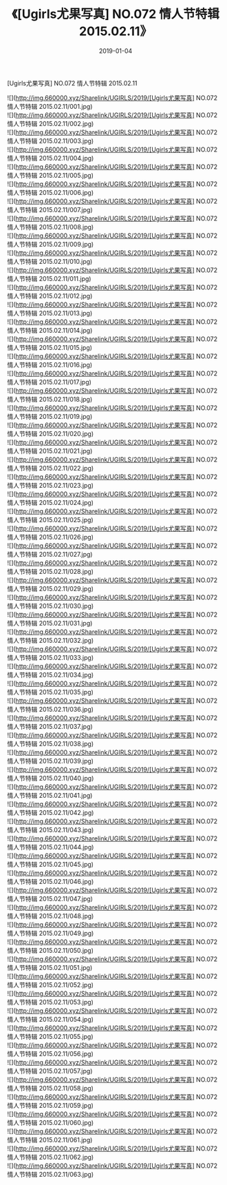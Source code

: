 ﻿---
layout: post
title:  《[Ugirls尤果写真] NO.072 情人节特辑 2015.02.11》
date:   2019-01-04
img: http://img.660000.xyz/Sharelink/UGIRLS/2019/[Ugirls尤果写真] NO.072 情人节特辑 2015.02.11/000.jpg
categories: [美女, 清纯, 唯美]
---

[Ugirls尤果写真] NO.072 情人节特辑 2015.02.11

 ![](http://img.660000.xyz/Sharelink/UGIRLS/2019/[Ugirls尤果写真] NO.072 情人节特辑 2015.02.11/001.jpg) <br>![](http://img.660000.xyz/Sharelink/UGIRLS/2019/[Ugirls尤果写真] NO.072 情人节特辑 2015.02.11/002.jpg) <br>![](http://img.660000.xyz/Sharelink/UGIRLS/2019/[Ugirls尤果写真] NO.072 情人节特辑 2015.02.11/003.jpg) <br>![](http://img.660000.xyz/Sharelink/UGIRLS/2019/[Ugirls尤果写真] NO.072 情人节特辑 2015.02.11/004.jpg) <br>![](http://img.660000.xyz/Sharelink/UGIRLS/2019/[Ugirls尤果写真] NO.072 情人节特辑 2015.02.11/005.jpg) <br>![](http://img.660000.xyz/Sharelink/UGIRLS/2019/[Ugirls尤果写真] NO.072 情人节特辑 2015.02.11/006.jpg) <br>![](http://img.660000.xyz/Sharelink/UGIRLS/2019/[Ugirls尤果写真] NO.072 情人节特辑 2015.02.11/007.jpg) <br>![](http://img.660000.xyz/Sharelink/UGIRLS/2019/[Ugirls尤果写真] NO.072 情人节特辑 2015.02.11/008.jpg) <br>![](http://img.660000.xyz/Sharelink/UGIRLS/2019/[Ugirls尤果写真] NO.072 情人节特辑 2015.02.11/009.jpg) <br>![](http://img.660000.xyz/Sharelink/UGIRLS/2019/[Ugirls尤果写真] NO.072 情人节特辑 2015.02.11/010.jpg) <br>![](http://img.660000.xyz/Sharelink/UGIRLS/2019/[Ugirls尤果写真] NO.072 情人节特辑 2015.02.11/011.jpg) <br>![](http://img.660000.xyz/Sharelink/UGIRLS/2019/[Ugirls尤果写真] NO.072 情人节特辑 2015.02.11/012.jpg) <br>![](http://img.660000.xyz/Sharelink/UGIRLS/2019/[Ugirls尤果写真] NO.072 情人节特辑 2015.02.11/013.jpg) <br>![](http://img.660000.xyz/Sharelink/UGIRLS/2019/[Ugirls尤果写真] NO.072 情人节特辑 2015.02.11/014.jpg) <br>![](http://img.660000.xyz/Sharelink/UGIRLS/2019/[Ugirls尤果写真] NO.072 情人节特辑 2015.02.11/015.jpg) <br>![](http://img.660000.xyz/Sharelink/UGIRLS/2019/[Ugirls尤果写真] NO.072 情人节特辑 2015.02.11/016.jpg) <br>![](http://img.660000.xyz/Sharelink/UGIRLS/2019/[Ugirls尤果写真] NO.072 情人节特辑 2015.02.11/017.jpg) <br>![](http://img.660000.xyz/Sharelink/UGIRLS/2019/[Ugirls尤果写真] NO.072 情人节特辑 2015.02.11/018.jpg) <br>![](http://img.660000.xyz/Sharelink/UGIRLS/2019/[Ugirls尤果写真] NO.072 情人节特辑 2015.02.11/019.jpg) <br>![](http://img.660000.xyz/Sharelink/UGIRLS/2019/[Ugirls尤果写真] NO.072 情人节特辑 2015.02.11/020.jpg) <br>![](http://img.660000.xyz/Sharelink/UGIRLS/2019/[Ugirls尤果写真] NO.072 情人节特辑 2015.02.11/021.jpg) <br>![](http://img.660000.xyz/Sharelink/UGIRLS/2019/[Ugirls尤果写真] NO.072 情人节特辑 2015.02.11/022.jpg) <br>![](http://img.660000.xyz/Sharelink/UGIRLS/2019/[Ugirls尤果写真] NO.072 情人节特辑 2015.02.11/023.jpg) <br>![](http://img.660000.xyz/Sharelink/UGIRLS/2019/[Ugirls尤果写真] NO.072 情人节特辑 2015.02.11/024.jpg) <br>![](http://img.660000.xyz/Sharelink/UGIRLS/2019/[Ugirls尤果写真] NO.072 情人节特辑 2015.02.11/025.jpg) <br>![](http://img.660000.xyz/Sharelink/UGIRLS/2019/[Ugirls尤果写真] NO.072 情人节特辑 2015.02.11/026.jpg) <br>![](http://img.660000.xyz/Sharelink/UGIRLS/2019/[Ugirls尤果写真] NO.072 情人节特辑 2015.02.11/027.jpg) <br>![](http://img.660000.xyz/Sharelink/UGIRLS/2019/[Ugirls尤果写真] NO.072 情人节特辑 2015.02.11/028.jpg) <br>![](http://img.660000.xyz/Sharelink/UGIRLS/2019/[Ugirls尤果写真] NO.072 情人节特辑 2015.02.11/029.jpg) <br>![](http://img.660000.xyz/Sharelink/UGIRLS/2019/[Ugirls尤果写真] NO.072 情人节特辑 2015.02.11/030.jpg) <br>![](http://img.660000.xyz/Sharelink/UGIRLS/2019/[Ugirls尤果写真] NO.072 情人节特辑 2015.02.11/031.jpg) <br>![](http://img.660000.xyz/Sharelink/UGIRLS/2019/[Ugirls尤果写真] NO.072 情人节特辑 2015.02.11/032.jpg) <br>![](http://img.660000.xyz/Sharelink/UGIRLS/2019/[Ugirls尤果写真] NO.072 情人节特辑 2015.02.11/033.jpg) <br>![](http://img.660000.xyz/Sharelink/UGIRLS/2019/[Ugirls尤果写真] NO.072 情人节特辑 2015.02.11/034.jpg) <br>![](http://img.660000.xyz/Sharelink/UGIRLS/2019/[Ugirls尤果写真] NO.072 情人节特辑 2015.02.11/035.jpg) <br>![](http://img.660000.xyz/Sharelink/UGIRLS/2019/[Ugirls尤果写真] NO.072 情人节特辑 2015.02.11/036.jpg) <br>![](http://img.660000.xyz/Sharelink/UGIRLS/2019/[Ugirls尤果写真] NO.072 情人节特辑 2015.02.11/037.jpg) <br>![](http://img.660000.xyz/Sharelink/UGIRLS/2019/[Ugirls尤果写真] NO.072 情人节特辑 2015.02.11/038.jpg) <br>![](http://img.660000.xyz/Sharelink/UGIRLS/2019/[Ugirls尤果写真] NO.072 情人节特辑 2015.02.11/039.jpg) <br>![](http://img.660000.xyz/Sharelink/UGIRLS/2019/[Ugirls尤果写真] NO.072 情人节特辑 2015.02.11/040.jpg) <br>![](http://img.660000.xyz/Sharelink/UGIRLS/2019/[Ugirls尤果写真] NO.072 情人节特辑 2015.02.11/041.jpg) <br>![](http://img.660000.xyz/Sharelink/UGIRLS/2019/[Ugirls尤果写真] NO.072 情人节特辑 2015.02.11/042.jpg) <br>![](http://img.660000.xyz/Sharelink/UGIRLS/2019/[Ugirls尤果写真] NO.072 情人节特辑 2015.02.11/043.jpg) <br>![](http://img.660000.xyz/Sharelink/UGIRLS/2019/[Ugirls尤果写真] NO.072 情人节特辑 2015.02.11/044.jpg) <br>![](http://img.660000.xyz/Sharelink/UGIRLS/2019/[Ugirls尤果写真] NO.072 情人节特辑 2015.02.11/045.jpg) <br>![](http://img.660000.xyz/Sharelink/UGIRLS/2019/[Ugirls尤果写真] NO.072 情人节特辑 2015.02.11/046.jpg) <br>![](http://img.660000.xyz/Sharelink/UGIRLS/2019/[Ugirls尤果写真] NO.072 情人节特辑 2015.02.11/047.jpg) <br>![](http://img.660000.xyz/Sharelink/UGIRLS/2019/[Ugirls尤果写真] NO.072 情人节特辑 2015.02.11/048.jpg) <br>![](http://img.660000.xyz/Sharelink/UGIRLS/2019/[Ugirls尤果写真] NO.072 情人节特辑 2015.02.11/049.jpg) <br>![](http://img.660000.xyz/Sharelink/UGIRLS/2019/[Ugirls尤果写真] NO.072 情人节特辑 2015.02.11/050.jpg) <br>![](http://img.660000.xyz/Sharelink/UGIRLS/2019/[Ugirls尤果写真] NO.072 情人节特辑 2015.02.11/051.jpg) <br>![](http://img.660000.xyz/Sharelink/UGIRLS/2019/[Ugirls尤果写真] NO.072 情人节特辑 2015.02.11/052.jpg) <br>![](http://img.660000.xyz/Sharelink/UGIRLS/2019/[Ugirls尤果写真] NO.072 情人节特辑 2015.02.11/053.jpg) <br>![](http://img.660000.xyz/Sharelink/UGIRLS/2019/[Ugirls尤果写真] NO.072 情人节特辑 2015.02.11/054.jpg) <br>![](http://img.660000.xyz/Sharelink/UGIRLS/2019/[Ugirls尤果写真] NO.072 情人节特辑 2015.02.11/055.jpg) <br>![](http://img.660000.xyz/Sharelink/UGIRLS/2019/[Ugirls尤果写真] NO.072 情人节特辑 2015.02.11/056.jpg) <br>![](http://img.660000.xyz/Sharelink/UGIRLS/2019/[Ugirls尤果写真] NO.072 情人节特辑 2015.02.11/057.jpg) <br>![](http://img.660000.xyz/Sharelink/UGIRLS/2019/[Ugirls尤果写真] NO.072 情人节特辑 2015.02.11/058.jpg) <br>![](http://img.660000.xyz/Sharelink/UGIRLS/2019/[Ugirls尤果写真] NO.072 情人节特辑 2015.02.11/059.jpg) <br>![](http://img.660000.xyz/Sharelink/UGIRLS/2019/[Ugirls尤果写真] NO.072 情人节特辑 2015.02.11/060.jpg) <br>![](http://img.660000.xyz/Sharelink/UGIRLS/2019/[Ugirls尤果写真] NO.072 情人节特辑 2015.02.11/061.jpg) <br>![](http://img.660000.xyz/Sharelink/UGIRLS/2019/[Ugirls尤果写真] NO.072 情人节特辑 2015.02.11/062.jpg) <br>![](http://img.660000.xyz/Sharelink/UGIRLS/2019/[Ugirls尤果写真] NO.072 情人节特辑 2015.02.11/063.jpg) <br>